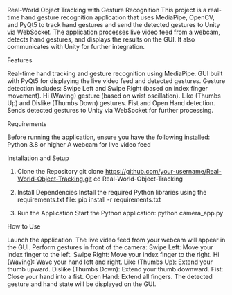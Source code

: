 Real-World Object Tracking with Gesture Recognition
This project is a real-time hand gesture recognition application that uses MediaPipe, OpenCV, and PyQt5 to track hand gestures and send the detected gestures to Unity via WebSocket. The application processes live video feed from a webcam, detects hand gestures, and displays the results on the GUI. It also communicates with Unity for further integration.

Features

Real-time hand tracking and gesture recognition using MediaPipe.
GUI built with PyQt5 for displaying the live video feed and detected gestures.
Gesture detection includes:
Swipe Left and Swipe Right (based on index finger movement).
Hi (Waving) gesture (based on wrist oscillation).
Like (Thumbs Up) and Dislike (Thumbs Down) gestures.
Fist and Open Hand detection.
Sends detected gestures to Unity via WebSocket for further processing.

Requirements

Before running the application, ensure you have the following installed:
Python 3.8 or higher
A webcam for live video feed

Installation and Setup

1. Clone the Repository
git clone https://github.com/your-username/Real-World-Object-Tracking.git
cd Real-World-Object-Tracking

2. Install Dependencies
Install the required Python libraries using the requirements.txt file:
pip install -r requirements.txt

3. Run the Application
Start the Python application:
python camera_app.py

How to Use

Launch the application.
The live video feed from your webcam will appear in the GUI.
Perform gestures in front of the camera:
Swipe Left: Move your index finger to the left.
Swipe Right: Move your index finger to the right.
Hi (Waving): Wave your hand left and right.
Like (Thumbs Up): Extend your thumb upward.
Dislike (Thumbs Down): Extend your thumb downward.
Fist: Close your hand into a fist.
Open Hand: Extend all fingers.
The detected gesture and hand state will be displayed on the GUI.
